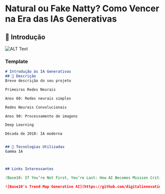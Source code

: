 # Natural ou Fake Natty? Como Vencer na Era das IAs Generativas

## 🚀 Introdução

![ALT Text](img/tela-img-civic.png)


### Template

```markdown
# Introdução às IA Generativas
## 📒 Descrição
Breve descrição do seu projeto

Primeiras Redes Neurais

Anos 60: Redes neurais simples

Redes Neurais Convolucionais

Anos 90: Processamento de imagens

Deep Learning

Década de 2010: IA moderna


## 🤖 Tecnologias Utilizadas
Gamma IA



## Links Interessantes

[Base10: If You’re Not First, You’re Last: How AI Becomes Mission Critical](https://base10.vc/post/generative-ai-mission-critical/)

![Base10's Trend Map Generative AI](https://github.com/digitalinnovationone/lab-natty-or-not/assets/730492/f4df26e8-f8f7-4419-8252-c69d73ea930c)
